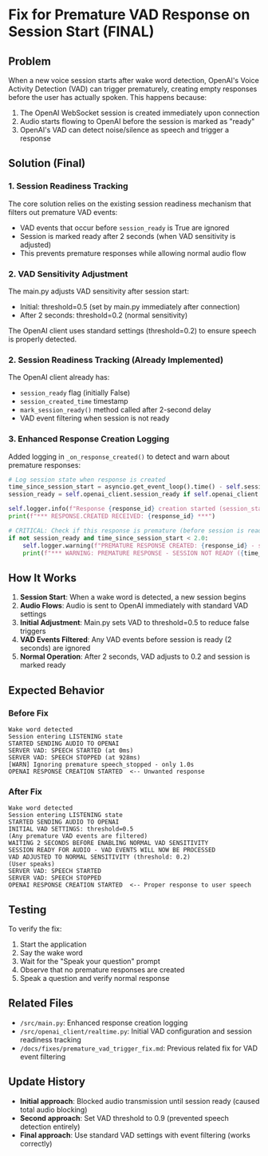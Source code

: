 # Fix for Premature VAD Response on Session Start (FINAL)

## Problem
When a new voice session starts after wake word detection, OpenAI's Voice Activity Detection (VAD) can trigger prematurely, creating empty responses before the user has actually spoken. This happens because:

1. The OpenAI WebSocket session is created immediately upon connection
2. Audio starts flowing to OpenAI before the session is marked as "ready"
3. OpenAI's VAD can detect noise/silence as speech and trigger a response

## Solution (Final)

### 1. Session Readiness Tracking
The core solution relies on the existing session readiness mechanism that filters out premature VAD events:

- VAD events that occur before `session_ready` is True are ignored
- Session is marked ready after 2 seconds (when VAD sensitivity is adjusted)
- This prevents premature responses while allowing normal audio flow

### 2. VAD Sensitivity Adjustment
The main.py adjusts VAD sensitivity after session start:
- Initial: threshold=0.5 (set by main.py immediately after connection)
- After 2 seconds: threshold=0.2 (normal sensitivity)

The OpenAI client uses standard settings (threshold=0.2) to ensure speech is properly detected.

### 2. Session Readiness Tracking (Already Implemented)
The OpenAI client already has:
- `session_ready` flag (initially False)
- `session_created_time` timestamp
- `mark_session_ready()` method called after 2-second delay
- VAD event filtering when session is not ready

### 3. Enhanced Response Creation Logging
Added logging in `_on_response_created()` to detect and warn about premature responses:

```python
# Log session state when response is created
time_since_session_start = asyncio.get_event_loop().time() - self.session_start_time if hasattr(self, 'session_start_time') and self.session_start_time else 0
session_ready = self.openai_client.session_ready if self.openai_client else False

self.logger.info(f"Response {response_id} creation started (session_state: {self.session_state.value}, session_ready: {session_ready}, time_since_start: {time_since_session_start:.1f}s)")
print(f"*** RESPONSE.CREATED RECEIVED: {response_id} ***")

# CRITICAL: Check if this response is premature (before session is ready)
if not session_ready and time_since_session_start < 2.0:
    self.logger.warning(f"PREMATURE RESPONSE CREATED: {response_id} - session not ready, only {time_since_session_start:.1f}s since start")
    print(f"*** WARNING: PREMATURE RESPONSE - SESSION NOT READY ({time_since_session_start:.1f}s) ***")
```

## How It Works

1. **Session Start**: When a wake word is detected, a new session begins
2. **Audio Flows**: Audio is sent to OpenAI immediately with standard VAD settings
3. **Initial Adjustment**: Main.py sets VAD to threshold=0.5 to reduce false triggers
4. **VAD Events Filtered**: Any VAD events before session is ready (2 seconds) are ignored
5. **Normal Operation**: After 2 seconds, VAD adjusts to 0.2 and session is marked ready

## Expected Behavior

### Before Fix
```
Wake word detected
Session entering LISTENING state
STARTED SENDING AUDIO TO OPENAI
SERVER VAD: SPEECH STARTED (at 0ms)
SERVER VAD: SPEECH STOPPED (at 928ms)
[WARN] Ignoring premature speech_stopped - only 1.0s
OPENAI RESPONSE CREATION STARTED  <-- Unwanted response
```

### After Fix
```
Wake word detected
Session entering LISTENING state
STARTED SENDING AUDIO TO OPENAI
INITIAL VAD SETTINGS: threshold=0.5
(Any premature VAD events are filtered)
WAITING 2 SECONDS BEFORE ENABLING NORMAL VAD SENSITIVITY
SESSION READY FOR AUDIO - VAD EVENTS WILL NOW BE PROCESSED
VAD ADJUSTED TO NORMAL SENSITIVITY (threshold: 0.2)
(User speaks)
SERVER VAD: SPEECH STARTED
SERVER VAD: SPEECH STOPPED
OPENAI RESPONSE CREATION STARTED  <-- Proper response to user speech
```

## Testing

To verify the fix:
1. Start the application
2. Say the wake word
3. Wait for the "Speak your question" prompt
4. Observe that no premature responses are created
5. Speak a question and verify normal response

## Related Files

- `/src/main.py`: Enhanced response creation logging
- `/src/openai_client/realtime.py`: Initial VAD configuration and session readiness tracking
- `/docs/fixes/premature_vad_trigger_fix.md`: Previous related fix for VAD event filtering

## Update History

- **Initial approach**: Blocked audio transmission until session ready (caused total audio blocking)
- **Second approach**: Set VAD threshold to 0.9 (prevented speech detection entirely)
- **Final approach**: Use standard VAD settings with event filtering (works correctly)